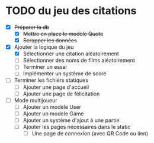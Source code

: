 # TODO du jeu des citations

- [X] ~~Préparer la db~~
    - [X] ~~Mettre en place le modèle Quote~~
    - [X] ~~Scrapper les données~~

- [X] Ajouter la logique du jeu
    - [X] Sélectionner une citation aléatoirement
    - [ ] Sélectionner des noms de films aléatoirement
    - [ ] Terminer un essai
    - [ ] Implémenter un système de score

- [ ] Terminer les fichiers statiques
    - [ ] Ajouter une page d'accueil
    - [ ] Ajouter une page de félicitation

- [ ] Mode multijoueur
    - [ ] Ajouter un modèle User
    - [ ] Ajouter un modèle Game
    - [ ] Ajouter un système d'ajout à une partie
    - [ ] Ajouter les pages nécessaires dans le static
        - [ ] Une page de connexion (avec QR Code ou lien)